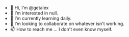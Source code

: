 - 👋 Hi, I’m @getalex
- 👀 I’m interested in null.
- 🌱 I’m currently learning daily.
- 💞️ I’m looking to collaborate on whatever isn't working.
- 📫 How to reach me ... I don't even know myself.

<!---
getalex/getalex is a ✨ special ✨ repository because its `README.md` (this file) appears on your GitHub profile.
You can click the Preview link to take a look at your changes.
--->
